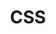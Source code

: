 ---
experience: ['discovery-education', 'essential-forms', 'isobar', 'no1-cooperative', 'skyspecs']
slug: 'css'
title: 'CSS'
tools: []
type: 'skill'
---